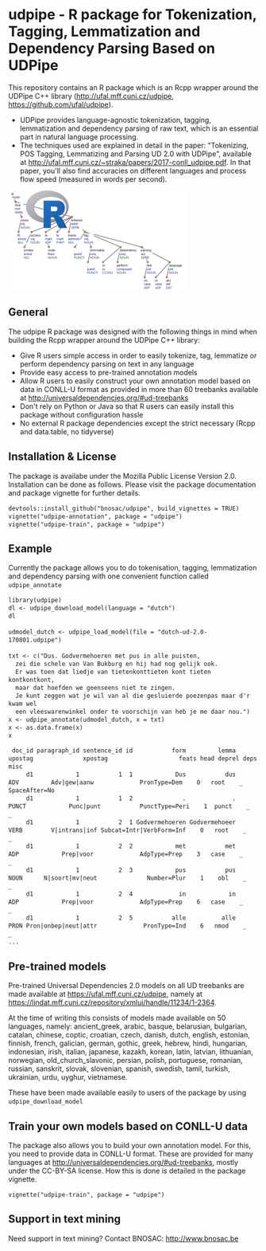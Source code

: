 # udpipe - R package for Tokenization, Tagging, Lemmatization and Dependency Parsing Based on UDPipe 

This repository contains an R package which is an Rcpp wrapper around the UDPipe C++ library (http://ufal.mff.cuni.cz/udpipe, https://github.com/ufal/udpipe).

- UDPipe provides language-agnostic tokenization, tagging, lemmatization and dependency parsing of raw text, which is an essential part in natural language processing.
- The techniques used are explained in detail in the paper: "Tokenizing, POS Tagging, Lemmatizing and Parsing UD 2.0 with UDPipe", available at <http://ufal.mff.cuni.cz/~straka/papers/2017-conll_udpipe.pdf>. In that paper, you'll also find accuracies on different languages and process flow speed (measured in words per second).

![](vignettes/udpipe-rlogo.png)

## General

The udpipe R package was designed with the following things in mind when building the Rcpp wrapper around the UDPipe C++ library:

- Give R users simple access in order to easily tokenize, tag, lemmatize or perform dependency parsing on text in any language
- Provide easy access to pre-trained annotation models
- Allow R users to easily construct your own annotation model based on data in CONLL-U format as provided in more than 60 treebanks available at http://universaldependencies.org/#ud-treebanks
- Don't rely on Python or Java so that R users can easily install this package without configuration hassle
- No external R package dependencies except the strict necessary (Rcpp and data.table, no tidyverse)

## Installation & License

The package is availabe under the Mozilla Public License Version 2.0.
Installation can be done as follows. Please visit the package documentation and package vignette for further details.

```
devtools::install_github("bnosac/udpipe", build_vignettes = TRUE)
vignette("udpipe-annotation", package = "udpipe")
vignette("udpipe-train", package = "udpipe")
```

## Example

Currently the package allows you to do tokenisation, tagging, lemmatization and dependency parsing with one convenient function called `udpipe_annotate`

```
library(udpipe)
dl <- udpipe_download_model(language = "dutch")
dl

udmodel_dutch <- udpipe_load_model(file = "dutch-ud-2.0-170801.udpipe")

txt <- c("Dus. Godvermehoeren met pus in alle puisten, 
  zei die schele van Van Bukburg en hij had nog gelijk ook. 
  Er was toen dat liedje van tietenkonttieten kont tieten kontkontkont, 
  maar dat hoefden we geenseens niet te zingen. 
  Je kunt zeggen wat je wil van al die gesluierde poezenpas maar d'r kwam wel 
  een vleeswarenwinkel onder te voorschijn van heb je me daar nou.")
x <- udpipe_annotate(udmodel_dutch, x = txt)
x <- as.data.frame(x)
x
```

```
 doc_id paragraph_id sentence_id id           form         lemma upostag              xpostag                    feats head deprel deps          misc
     d1            1           1  1            Dus           dus     ADV         Adv|gew|aanw             PronType=Dem    0   root    _ SpaceAfter=No
     d1            1           1  2              .             .   PUNCT            Punc|punt           PunctType=Peri    1  punct    _             _
     d1            1           2  1 Godvermehoeren Godvermehoeer    VERB        V|intrans|inf Subcat=Intr|VerbForm=Inf    0   root    _             _
     d1            1           2  2            met           met     ADP            Prep|voor             AdpType=Prep    3   case    _             _
     d1            1           2  3            pus           pus    NOUN      N|soort|mv|neut              Number=Plur    1    obl    _             _
     d1            1           2  4             in            in     ADP            Prep|voor             AdpType=Prep    6   case    _             _
     d1            1           2  5           alle          alle    PRON Pron|onbep|neut|attr             PronType=Ind    6   nmod    _             _
...
```


## Pre-trained models

Pre-trained Universal Dependencies 2.0 models on all UD treebanks are made available at 
https://ufal.mff.cuni.cz/udpipe, namely at https://lindat.mff.cuni.cz/repository/xmlui/handle/11234/1-2364.

At the time of writing this consists of models made available on 50 languages, namely: 
ancient_greek, arabic, basque, belarusian, bulgarian, catalan, chinese, coptic, croatian, czech, danish, dutch, english, estonian, finnish, french, galician, german, gothic, greek, hebrew, hindi, hungarian, indonesian, irish, italian, japanese, kazakh, korean, latin, latvian, lithuanian, norwegian, old_church_slavonic, persian, polish, portuguese, romanian, russian, sanskrit, slovak, slovenian, spanish, swedish, tamil, turkish, ukrainian, urdu, uyghur, vietnamese. 

These have been made available easily to users of the package by using `udpipe_download_model`

## Train your own models based on CONLL-U data

The package also allows you to build your own annotation model. For this, you need to provide data in CONLL-U format.
These are provided for many languages at http://universaldependencies.org/#ud-treebanks, mostly under the CC-BY-SA license.
How this is done is detailed in the package vignette.

```
vignette("udpipe-train", package = "udpipe")
```


## Support in text mining

Need support in text mining?
Contact BNOSAC: http://www.bnosac.be

